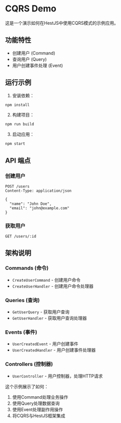 # CQRS Demo

这是一个演示如何在HestJS中使用CQRS模式的示例应用。

## 功能特性

- 创建用户 (Command)
- 查询用户 (Query)
- 用户创建事件处理 (Event)

## 运行示例

1. 安装依赖：

```bash
npm install
```

2. 构建项目：

```bash
npm run build
```

3. 启动应用：

```bash
npm start
```

## API 端点

### 创建用户

```
POST /users
Content-Type: application/json

{
  "name": "John Doe",
  "email": "john@example.com"
}
```

### 获取用户

```
GET /users/:id
```

## 架构说明

### Commands (命令)

- `CreateUserCommand` - 创建用户命令
- `CreateUserHandler` - 创建用户命令处理器

### Queries (查询)

- `GetUserQuery` - 获取用户查询
- `GetUserHandler` - 获取用户查询处理器

### Events (事件)

- `UserCreatedEvent` - 用户创建事件
- `UserCreatedHandler` - 用户创建事件处理器

### Controllers (控制器)

- `UserController` - 用户控制器，处理HTTP请求

这个示例展示了如何：

1. 使用Command处理业务操作
2. 使用Query处理数据查询
3. 使用Event处理副作用操作
4. 将CQRS与HestJS框架集成
